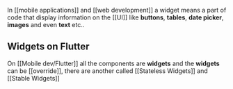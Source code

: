 
In [[mobile applications]] and [[web development]] a widget means a part of code that display information on the [[UI]] like **buttons**, **tables**, **date picker**, **images** and even **text** etc..

## Widgets on Flutter

On [[Mobile dev/Flutter]] all the components are **widgets** and the **widgets** can be [[override]], there are another called [[Stateless Widgets]] and [[Stable Widgets]]

